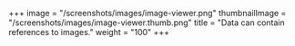 +++
image =  "/screenshots/images/image-viewer.png"
thumbnailImage = "/screenshots/images/image-viewer.thumb.png"
title =  "Data can contain references to images."
weight = "100"
+++
